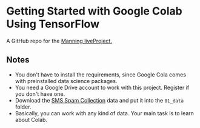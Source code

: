 # Getting Started with Google Colab Using TensorFlow
A GitHub repo for the [Manning liveProject.](https://www.manning.com/liveproject/getting-started-with-google-colab-using-tensorflow)

## Notes
+ You don't have to install the requirements,
since Google Cola comes with preinstalled
data science packages.
+ You need a Google Drive account to work
with this project. Register if you don't have
one.
+ Download the [SMS Spam Collection](http://www.dt.fee.unicamp.br/~tiago/smsspamcollection/)
data and put it into the `01_data` folder.
+ Basically, you can work with any kind of data.
Your main task is to learn about Colab.
